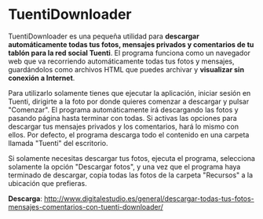 # TuentiDownloader

TuentiDownloader es una pequeña utilidad para **descargar automáticamente todas tus fotos, mensajes privados y comentarios de tu tablón para la red social Tuenti**. El programa funciona como un navegador web que va recorriendo automáticamente todas tus fotos y mensajes, guardándolos como archivos HTML que puedes archivar y **visualizar sin conexión a Internet**.

Para utilizarlo solamente tienes que ejecutar la aplicación, iniciar sesión en Tuenti, dirigirte a la foto por donde quieres comenzar a descargar y pulsar "Comenzar". El programa automáticamente irá descargando las fotos y pasando página hasta terminar con todas. Si activas las opciones para descargar tus mensajes privados y los comentarios, hará lo mismo con ellos. Por defecto, el programa descarga todo el contenido en una carpeta llamada "Tuenti" del escritorio.

Si solamente necesitas descargar tus fotos, ejecuta el programa, selecciona solamente la opción "Descargar fotos", y una vez que el programa haya terminado de descargar, copia todas las fotos de la carpeta "Recursos" a la ubicación que prefieras.

**Descarga**: http://www.digitalestudio.es/general/descargar-todas-tus-fotos-mensajes-comentarios-con-tuenti-downloader/